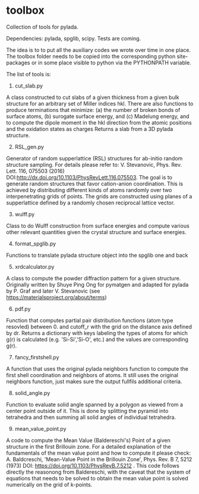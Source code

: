 # toolbox
Collection of tools for pylada. 

Dependencies: pylada, spglib, scipy. Tests are coming.

The idea is to to put all the auxiliary codes we wrote over time in one place. The toolbox folder needs to be copied into the corresponding python site-packages or in some place visible to python via the PYTHONPATH variable.

The list of tools is:

1. cut_slab.py

A class constructed to cut slabs of a given thickness from a given bulk structure for an arbitrary set of Miller indices hkl. There are also functions to produce terminations that minimize: (a) the number of broken bonds of surface atoms, (b) surogate surface energy, and (c) Madelung energy, and to compute the dipole moment in the hkl direction from the atomic positions and the oxidation states as charges Returns a slab from a 3D pylada structure.

2. RSL_gen.py

Generator of random supperlattice (RSL) structures for ab-initio random structure sampling. For details please refer to: V. Stevanovic, Phys. Rev. Lett. 116, 075503 (2016) DOI:http://dx.doi.org/10.1103/PhysRevLett.116.075503. The goal is to generate random structures that favor cation-anion coordination. This is achieved by distributing different kinds of atoms randomly over two interpenetrating grids of points. The grids are constructed using planes of a supperlattice defined by a randomly chosen reciprocal lattice vector.

3. wulff.py

Class to do Wulff construction from surface energies and compute various other relevant quantities given the crystal structure and surface energies.

4. format_spglib.py

Functions to translate pylada structure object into the spglib one and back

5. xrdcalculator.py

A class to compute the powder diffraction pattern for a given structure. Originally written by Shuye Ping Ong for pymatgen and adapted for pylada by P. Graf and later V. Stevanovic (see https://materialsproject.org/about/terms)

6. pdf.py

Function that computes partial pair distribution functions (atom type resovled) between 0. and cutoff_r with the grid on the distance axis defined by dr. Returns a dictionary with keys labeling the types of atoms for which g(r) is calculated (e.g. 'Si-Si','Si-O', etc.) and the values are corresponding g(r).

7. fancy_firstshell.py

A function that uses the original pylada neighbors function to compute the first shell coordination and neighbors of atoms. It still uses the original neighbors function, just makes sure the output fullfils additional criteria.

8. solid_angle.py

Function to evaluate solid angle spanned by a polygon as viewed from a center point outside of it. This is done by splitting the pyramid into tetrahedra and then summing all solid angles of individual tetrahedra.

9. mean_value_point.py

A code to compute the Mean Value (Baldereschi's) Point of a given structure in the first Brillouin zone. For a detailed explanation of the fundamentals of the mean value point and how to compute it please check: A. Baldcreschi, 'Mean-Value Point in the Brillouin Zone', Phys. Rev. B 7, 5212 (1973) DOI: https://doi.org/10.1103/PhysRevB.7.5212 . This code follows directly the reasonong from Baldereschi, with the caveat that the system of equations that needs to be solved to obtain the mean value point is solved numerically on the grid of k-points.

